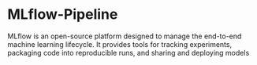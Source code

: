 # MLflow-Pipeline
MLflow is an open-source platform designed to manage the end-to-end machine learning lifecycle. It provides tools for tracking experiments, packaging code into reproducible runs, and sharing and deploying models
